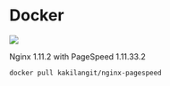 Docker
=======

[![](https://badge.imagelayers.io/kakilangit/nginx-pagespeed:latest.svg)](https://imagelayers.io/?images=kakilangit/nginx-pagespeed:latest 'Get your own badge on imagelayers.io')

Nginx 1.11.2 with PageSpeed 1.11.33.2

    docker pull kakilangit/nginx-pagespeed
